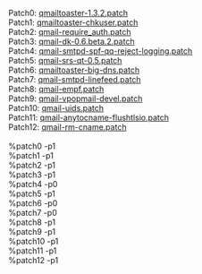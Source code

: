 Patch0:    <a href="https://github.com/qmtoaster/patches/blob/master/cos7/2.2.1/qmailtoaster-1.3.2.patch">qmailtoaster-1.3.2.patch</a><br>
Patch1:    <a href="https://github.com/qmtoaster/patches/blob/master/cos7/2.2.1/qmailtoaster-chkuser.patch">qmailtoaster-chkuser.patch</a><br>
Patch2:    <a href="https://github.com/qmtoaster/patches/blob/master/cos7/2.2.1/qmail-require_auth.patch">qmail-require_auth.patch</a><br>
Patch3:    <a href="https://github.com/qmtoaster/patches/blob/master/cos7/2.2.1/qmail-dk-0.6.beta.2.patch">qmail-dk-0.6.beta.2.patch</a><br>
Patch4:    <a href="https://github.com/qmtoaster/patches/blob/master/cos7/2.2.1/qmail-smtpd-spf-qq-reject-logging.patch">qmail-smtpd-spf-qq-reject-logging.patch</a><br>
Patch5:    <a href="https://github.com/qmtoaster/patches/blob/master/cos7/2.2.1/qmail-srs-qt-0.5.patch">qmail-srs-qt-0.5.patch</a><br>
Patch6:    <a href="https://github.com/qmtoaster/patches/blob/master/cos7/2.2.1/qmailtoaster-big-dns.patch">qmailtoaster-big-dns.patch</a><br>
Patch7:    <a href="https://github.com/qmtoaster/patches/blob/master/cos7/2.2.1/qmail-smtpd-linefeed.patch">qmail-smtpd-linefeed.patch</a><br>
Patch8:    <a href="https://github.com/qmtoaster/patches/blob/master/cos7/2.2.1/qmail-empf.patch">qmail-empf.patch</a><br>
Patch9:    <a href="https://github.com/qmtoaster/patches/blob/master/cos7/2.2.1/qmail-vpopmail-devel.patch">qmail-vpopmail-devel.patch</a><br>
Patch10:   <a href="https://github.com/qmtoaster/patches/blob/master/cos7/2.2.1/qmail-uids.patch">qmail-uids.patch</a><br>
Patch11:   <a href="https://github.com/qmtoaster/patches/blob/master/cos7/2.2.1/qmail-anytocname-flushtlsio.patch">qmail-anytocname-flushtlsio.patch</a><br>
Patch12:   <a href="https://github.com/qmtoaster/patches/blob/master/cos7/2.2.1/qmail-rm-cname.patch">qmail-rm-cname.patch</a><br>
<br>
%patch0 -p1<br>
%patch1 -p1<br>
%patch2 -p1<br>
%patch3 -p1<br>
%patch4 -p0<br>
%patch5 -p1<br>
%patch6 -p0<br>
%patch7 -p0<br>
%patch8 -p1<br>
%patch9 -p1<br>
%patch10 -p1<br>
%patch11 -p1<br>
%patch12 -p1
